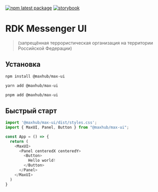 [![npm latest package](https://img.shields.io/npm/v/@maxhub/max-ui/latest.svg)](https://www.npmjs.com/package/@maxhub/max-ui)
[![storybook](https://img.shields.io/badge/storybook-available-brightgreen)](https://max-messenger.github.io/max-ui)

# RDK Messenger UI

> (запрещённая террористическая организация на территории Российской Федерации)

## Установка

```sh
npm install @maxhub/max-ui
```

```sh
yarn add @maxhub/max-ui
```

```sh
pnpm add @maxhub/max-ui
```

## Быстрый старт

```typescript jsx
import '@maxhub/max-ui/dist/styles.css';
import { MaxUI, Panel, Button } from "@maxhub/max-ui";

const App = () => {
  return (
    <MaxUI>
      <Panel centeredX centeredY>
        <Button>
          Hello world!
        </Button>
      </Panel>
    </MaxUI>
  )
}
```
